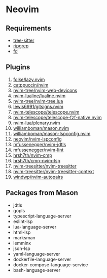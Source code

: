 # Neovim

## Requirements

 - [tree-sitter](https://github.com/tree-sitter/tree-sitter)
 - [ripgrep](https://github.com/BurntSushi/ripgrep)
 - [fd](https://github.com/sharkdp/fd)

## Plugins

 1. [folke/lazy.nvim](https://github.com/folke/lazy.nvim)
 2. [catppuccin/nvim](https://github.com/catppuccin/nvim)
 3. [nvim-tree/nvim-web-devicons](https://github.com/nvim-tree/nvim-web-devicons)
 4. [nvim-lualine/lualine.nvim](https://github.com/nvim-lualine/lualine.nvim)
 5. [nvim-tree/nvim-tree.lua](https://github.com/nvim-tree/nvim-tree.lua)
 6. [lewis6991/gitsigns.nvim](https://github.com/lewis6991/gitsigns.nvim)
 7. [nvim-telescope/telescope.nvim](https://github.com/nvim-telescope/telescope.nvim)
 8. [nvim-telescope/telescope-fzf-native.nvim](https://github.com/nvim-telescope/telescope-fzf-native.nvim)
 9. [nvim-lua/plenary.nvim](https://github.com/nvim-lua/plenary.nvim)
 10. [williamboman/mason.nvim](https://github.com/williamboman/mason.nvim)
 11. [williamboman/mason-lspconfig.nvim](https://github.com/williamboman/mason-lspconfig.nvim)
 12. [neovim/nvim-lspconfig](https://github.com/neovim/nvim-lspconfig)
 13. [mfussenegger/nvim-jdtls](https://github.com/mfussenegger/nvim-jdtls)
 14. [mfussenegger/nvim-lint](https://github.com/mfussenegger/nvim-lint)
 15. [hrsh7th/nvim-cmp](https://github.com/hrsh7th/nvim-cmp)
 16. [hrsh7th/cmp-nvim-lsp](https://github.com/hrsh7th/cmp-nvim-lsp)
 17. [nvim-treesitter/nvim-treesitter](https://github.com/nvim-treesitter/nvim-treesitter)
 18. [nvim-treesitter/nvim-treesitter-context](https://github.com/nvim-treesitter/nvim-treesitter-context)
 19. [windwp/nvim-autopairs](https://github.com/windwp/nvim-autopairs)

## Packages from Mason

 - jdtls
 - gopls
 - typescript-language-server
 - eslint-lsp
 - lua-language-server
 - html-lsp
 - marksman
 - lemminx
 - json-lsp
 - yaml-language-server
 - dockerfile-language-server
 - docker-compose-language-service
 - bash-language-server

